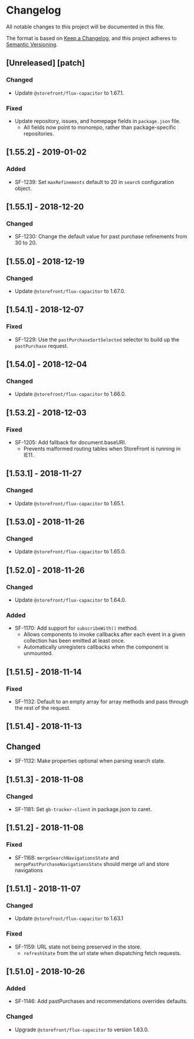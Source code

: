 # Changelog
All notable changes to this project will be documented in this file.

The format is based on [Keep a Changelog](https://keepachangelog.com/en/1.0.0/),
and this project adheres to [Semantic Versioning](https://semver.org/spec/v2.0.0.html).

## [Unreleased] [patch]
### Changed
- Update `@storefront/flux-capacitor` to 1.67.1.

### Fixed
- Update repository, issues, and homepage fields in `package.json` file.
  - All fields now point to monorepo, rather than package-specific repositories.

## [1.55.2] - 2019-01-02
### Added
- SF-1239: Set `maxRefinements` default to 20 in `search` configuration object.

## [1.55.1] - 2018-12-20
### Changed
- SF-1230: Change the default value for past purchase refinements from 30 to 20.

## [1.55.0] - 2018-12-19
### Changed
- Update `@storefront/flux-capacitor` to 1.67.0.

## [1.54.1] - 2018-12-07
### Fixed
- SF-1229: Use the `pastPurchaseSortSelected` selector to build up the `pastPurchase` request.

## [1.54.0] - 2018-12-04
### Changed
- Update `@storefront/flux-capacitor` to 1.66.0.

## [1.53.2] - 2018-12-03
### Fixed
- SF-1205: Add fallback for document.baseURI.
  - Prevents malformed routing tables when StoreFront is running in IE11.

## [1.53.1] - 2018-11-27
### Changed
- Update `@storefront/flux-capacitor` to 1.65.1.

## [1.53.0] - 2018-11-26
### Changed
- Update `@storefront/flux-capacitor` to 1.65.0.

## [1.52.0] - 2018-11-26
### Changed
- Update `@storefront/flux-capacitor` to 1.64.0.

### Added
- SF-1170: Add support for `subscribeWith()` method.
  - Allows components to invoke callbacks after each event in a given collection has been emitted at least once.
  - Automatically unregisters callbacks when the component is unmounted.

## [1.51.5] - 2018-11-14
### Fixed
- SF-1132: Default to an empty array for array methods and pass through the rest of the request.

## [1.51.4] - 2018-11-13
## Changed
- SF-1132: Make properties optional when parsing search state.

## [1.51.3] - 2018-11-08
### Changed
- SF-1181: Set `gb-tracker-client` in package.json to caret.

## [1.51.2] - 2018-11-08
### Fixed
- SF-1168: `mergeSearchNavigationsState` and `mergePastPurchaseNavigationsState` should merge url and store navigations

## [1.51.1] - 2018-11-07
### Changed
- Update `@storefront/flux-capacitor` to 1.63.1

### Fixed
- SF-1159: URL state not being preserved in the store.
  - `refreshState` from the url state when dispatching fetch requests.

## [1.51.0] - 2018-10-26
### Added
- SF-1146: Add pastPurchases and recommendations overrides defaults.

### Changed
- Upgrade `@storefront/flux-capacitor` to version 1.63.0.
